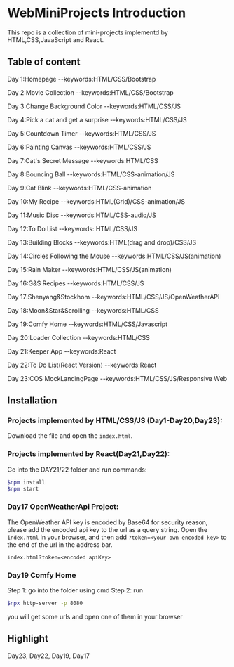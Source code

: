 # WebMiniProjects Introduction 

This repo is a collection of mini-projects implementd by HTML,CSS,JavaScript and React.


## Table of content

Day 1:Homepage --keywords:HTML/CSS/Bootstrap  

Day 2:Movie Collection --keywords:HTML/CSS/Bootstrap  

Day 3:Change Background Color --keywords:HTML/CSS/JS

Day 4:Pick a cat and get a surprise --keywords:HTML/CSS/JS  

Day 5:Countdown Timer --keywords:HTML/CSS/JS  

Day 6:Painting Canvas --keywords:HTML/CSS/JS  

Day 7:Cat's Secret Message --keywords:HTML/CSS  

Day 8:Bouncing Ball --keywords:HTML/CSS-animation/JS  

Day 9:Cat Blink --keywords:HTML/CSS-animation  

Day 10:My Recipe --keywords:HTML(Grid)/CSS-animation/JS  

Day 11:Music Disc --keywords:HTML/CSS-audio/JS  

Day 12:To Do List --keywords: HTML/CSS/JS  

Day 13:Building Blocks --keywords:HTML(drag and drop)/CSS/JS  

Day 14:Circles Following the Mouse --keywords:HTML/CSS/JS(animation)  

Day 15:Rain Maker --keywords:HTML/CSS/JS(animation)  

Day 16:G&S Recipes --keywords:HTML/CSS/JS  

Day 17:Shenyang&Stockhom --keywords:HTML/CSS/JS/OpenWeatherAPI  

Day 18:Moon&Star&Scrolling --keywords:HTML/CSS  

Day 19:Comfy Home --keywords:HTML/CSS/Javascript  

Day 20:Loader Collection --keywords:HTML/CSS  

Day 21:Keeper App --keywords:React  

Day 22:To Do List(React Version) --keywords:React  

Day 23:COS MockLandingPage --keywords:HTML/CSS/JS/Responsive Web  



## Installation 
### Projects implemented by HTML/CSS/JS (Day1-Day20,Day23):
Download the file and open the `index.html`.

### Projects implemented by React(Day21,Day22): 
Go into the DAY21/22 folder and run commands:
```bash
$npm install
$npm start
```

### Day17 OpenWeatherApi Project: 
The OpenWeather API key is encoded by Base64 for security reason, please add the encoded api key to the url as a query string. Open the `index.html` in your browser, and then add `?token=<your own encoded key>` to the end of the url in the address bar.

`index.html?token=<encoded apiKey>`

### Day19 Comfy Home
Step 1: go into the folder using cmd
Step 2: run 
```bash
$npx http-server -p 8080
```

you will get some urls and open one of them in your browser 

## Highlight
Day23, Day22, Day19, Day17



